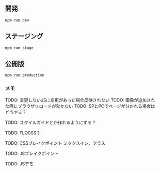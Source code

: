 ## 開発

<!-- `gulp dev-pc` -->
<!-- `gulp dev-sp` -->
`npm run dev`


## ステージング

`npm run stage`


## 公開版

`npm run production`

### メモ
TODO: 変更しないJSに変更があった場合反映されない
TODO: 画像が追加された際にブラウザリロードが効かない
TODO: SPとPCでページが分かれる場合はどうする？

TODO: スタイルガイドとか作れるようにする？

TODO: FLOCSS？

TODO: CSSブレイクポイント
ミックスイン、クラス

TODO: JSブレイクポイント

TODO: JSデモ
